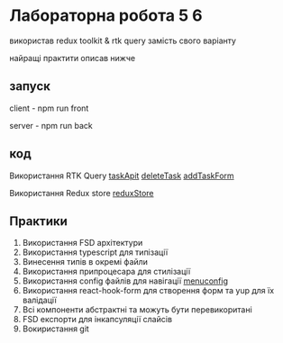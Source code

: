 # Лабораторна робота 5 6
використав redux toolkit & rtk query замість свого варіанту

найращі практити описав нижче

## запуск 
client - npm run front

server - npm run back

## код
Використання RTK Query
[taskApit](./src/entities/task/api/taskApi.ts)
[deleteTask](./src/features/DeleteCard/ui/DeleteCard.tsx)
[addTaskForm](./src/widgets/AddTask/ui/AddTaskWidget.tsx)


Використання Redux store
[reduxStore](./src/app/store.ts)

## Практики
1. Використання FSD архітектури
2. Використання typescript для типізації
3. Винесення типів в окремі файли
4. Використання припроцесара для стилізації
5. Використання config файлів для навігації
[menuconfig](./src/entities/Menu/config/MenuConfig.ts)
6. Використання react-hook-form для створення форм та yup для їх валідації
7. Всі компоненти абстрактні та можуть бути перевикоритані
8. FSD експорти для інкапсуляції слайсів
9. Вокиристання git
